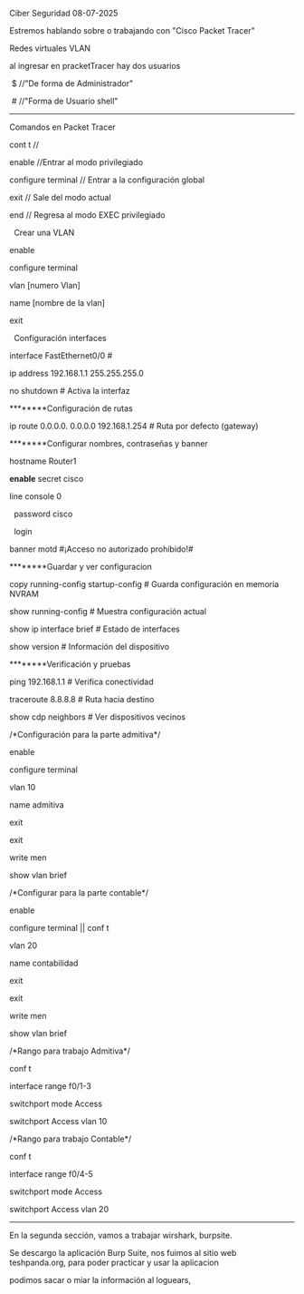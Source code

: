 Ciber Seguridad 08-07-2025

Estremos hablando sobre o trabajando con "Cisco Packet Tracer"

Redes virtuales VLAN

al ingresar en pracketTracer hay dos usuarios

&nbsp;$ //"De forma de Administrador"

&nbsp;# //"Forma de Usuario shell"

-------------------------------------------------------------------

Comandos en Packet Tracer

cont t //

enable //Entrar al modo privilegiado

configure terminal // Entrar a la configuración global

exit // Sale del modo actual

end // Regresa al modo EXEC privilegiado

&nbsp;	Crear una VLAN

enable

configure terminal

vlan \[numero Vlan]

name \[nombre de la vlan]

exit

&nbsp;	Configuración interfaces

interface FastEthernet0/0   #

ip address 192.168.1.1 255.255.255.0

no shutdown 		    # Activa la interfaz

\*\*\*\*\*\*\*\*Configuración de rutas

ip route 0.0.0.0. 0.0.0.0 192.168.1.254 # Ruta por defecto (gateway)

\*\*\*\*\*\*\*\*Configurar nombres, contraseñas y banner

hostname Router1

**enable** secret cisco

line console 0

&nbsp; password cisco

&nbsp; login

banner motd #¡Acceso no autorizado prohibido!#

\*\*\*\*\*\*\*\*Guardar y ver configuracion

copy running-config startup-config    # Guarda configuración en memoria NVRAM

show running-config                  # Muestra configuración actual

show ip interface brief              # Estado de interfaces

show version                         # Información del dispositivo

\*\*\*\*\*\*\*\*Verificación y pruebas

ping 192.168.1.1                    # Verifica conectividad

traceroute 8.8.8.8                  # Ruta hacia destino

show cdp neighbors                  # Ver dispositivos vecinos

/\*Configuración para la parte admitiva\*/

enable

configure terminal

vlan 10

name admitiva

exit 

exit

write men

show vlan brief

/\*Configurar para la parte contable\*/

enable

configure terminal || conf t

vlan 20

name contabilidad

exit

exit

write men

show vlan brief

/\*Rango para trabajo Admitiva\*/

conf t

interface range f0/1-3

switchport mode Access

switchport Access vlan 10

/\*Rango para trabajo Contable\*/

conf t

interface range f0/4-5

switchport mode Access

switchport Access vlan 20

--------------------------------------------------------------------

En la segunda sección, vamos a trabajar wirshark, burpsite.

Se descargo la aplicación Burp Suite, nos fuimos al sitio web teshpanda.org, para poder practicar y usar la aplicacion



podimos sacar o miar la información al loguears, 

